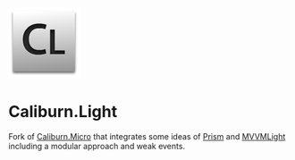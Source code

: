 ![Logo](./logo.png?raw=true)
# Caliburn.Light

Fork of [Caliburn.Micro](https://github.com/BlueSpire/Caliburn.Micro) that integrates some ideas of [Prism](http://msdn.microsoft.com/en-us/library/ff648465.aspx) and [MVVMLight](http://www.mvvmlight.net/) including a modular approach and weak events.
